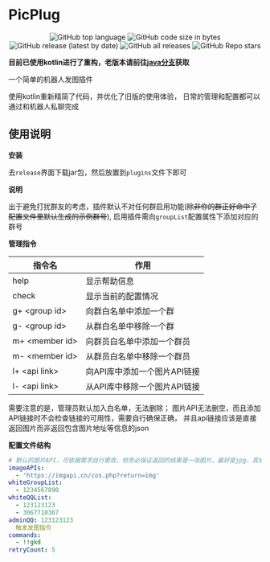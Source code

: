 # PicPlug

<p align="center">  
<img alt="GitHub top language" src="https://img.shields.io/github/languages/top/VatinaCharo/PicPlug?style=plastic">
<img alt="GitHub code size in bytes" src="https://img.shields.io/github/languages/code-size/VatinaCharo/PicPlug">
<img alt="GitHub release (latest by date)" src="https://img.shields.io/github/v/release/VatinaCharo/PicPlug">
<img alt="GitHub all releases" src="https://img.shields.io/github/downloads/VatinaCharo/PicPlug/total">
<img alt="GitHub Repo stars" src="https://img.shields.io/github/stars/VatinaCharo/PicPlug?style=social">
</p>

**目前已使用kotlin进行了重构，老版本请前往[java分支](https://github.com/VatinaCharo/PicPlug/tree/java)获取**

一个简单的机器人发图插件

使用kotlin重新精简了代码，并优化了旧版的使用体验，
日常的管理和配置都可以通过和机器人私聊完成

## 使用说明

**安装**

去`release`界面下载jar包，然后放置到`plugins`文件下即可

**说明**

出于避免打扰群友的考虑，插件默认不对任何群启用功能(~~除非你的群正好命中了配置文件里默认生成的示例群号~~),
启用插件需向`groupList`配置属性下添加对应的群号

**管理指令**

| 指令名              | 作用        |
|------------------|-----------|
| help             | 显示帮助信息    |
| check            | 显示当前的配置情况 |
| g+ \<group id\>  | 向群白名单中添加一个群     |
| g- \<group id\>  |  从群白名单中移除一个群         |
| m+ \<member id\> |  向群员白名单中添加一个群员         |
| m- \<member id\> |  从群员白名单中移除一个群员         |
| l+ \<api link\>  |  向API库中添加一个图片API链接         |
| l- \<api link\>  |  从API库中移除一个图片API链接         |

需要注意的是，管理员默认加入白名单，无法删除；
图片API无法删空，而且添加API链接时不会检查链接的可用性，需要自行确保正确，
并且api链接应该是直接返回图片而非返回包含图片地址等信息的json

**配置文件结构**

```yaml
# 默认的图片API，可依据需求自行更改，但务必保证返回的结果是一张图片，最好是jpg，其他不做可用性保证
imageAPIs:
  - 'https://imgapi.cn/cos.php?return=img'
whiteGroupList:
  - 1234567890
whiteQQList:
  - 123123123
  - 3067710367
adminQQ: 123123123
  触发发图指令
commands:
  - !!gkd
retryCount: 5
```